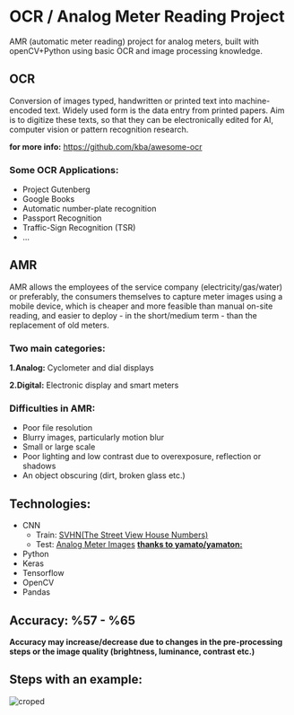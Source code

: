 # OCR / Analog Meter Reading Project 

AMR (automatic meter reading) project for analog meters, built with openCV+Python using basic OCR and image processing knowledge.

## **OCR** 

Conversion of images typed, handwritten or printed text into machine-encoded text. Widely used form is the data entry from printed papers. Aim is to digitize these texts, so that they can be electronically edited for AI, computer vision or pattern recognition research.

**for more info:** https://github.com/kba/awesome-ocr

### **Some OCR Applications:**

* Project Gutenberg
* Google Books
* Automatic number-plate recognition
* Passport Recognition
* Traffic-Sign Recognition (TSR)
* ...

## **AMR**

AMR allows the employees of the service company (electricity/gas/water) or preferably, the consumers themselves to capture meter images using a mobile device, which is cheaper and more feasible than manual on-site reading, and easier to deploy - in the short/medium term - than the replacement of old meters.

### **Two main categories:**

**1.Analog:** Cyclometer and dial displays

**2.Digital:** Electronic display and smart meters

### **Difficulties in AMR:**

* Poor file resolution
* Blurry images, particularly motion blur
* Small or large scale
* Poor lighting and low contrast due to overexposure, reflection or shadows
* An object obscuring (dirt, broken glass etc.)

## **Technologies:**

* CNN
  * Train: [SVHN(The Street View House Numbers)](http://ufldl.stanford.edu/housenumbers/)
  * Test: [Analog Meter Images](https://github.com/ayseceyda/analog-meter-reading-openCV/tree/main/images) **[thanks to yamato/yamaton:](https://github.com/yamaton/water-meter-reading)**
* Python
* Keras
* Tensorflow
* OpenCV
* Pandas

## **Accuracy:** %57 - %65

**Accuracy may increase/decrease due to changes in the pre-processing steps or the image quality (brightness, luminance, contrast etc.)**

## **Steps with an example:**

![croped](https://user-images.githubusercontent.com/29989590/111771499-d5f89780-88bc-11eb-8406-fb434d147356.png)

